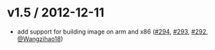 v1.5 / 2012-12-11
========================

* add support for building image on arm and x86 ([#294](https://github.com/openebs/istgt/pull/294),
  [#293](https://github.com/openebs/istgt/pull/293), [#292](https://github.com/openebs/istgt/pull/292),
  [@Wangzihao18](https://github.com/Wangzihao18))
